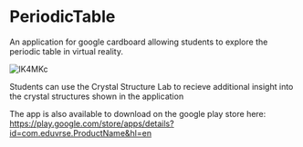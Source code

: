 # PeriodicTable
An application for google cardboard allowing students to explore the periodic table in virtual reality.

![lK4MKc](http://i.makeagif.com/media/9-28-2016/lK4MKc.gif)

Students can use the Crystal Structure Lab to recieve additional insight into the crystal structures shown in the application

The app is also available to download on the google play store here: https://play.google.com/store/apps/details?id=com.eduvrse.ProductName&hl=en
